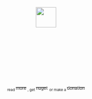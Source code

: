 ﻿\
­

<p align="center">   <img height="46" src="http://u.cubeupload.com/KS91293/LogoRTGIT.png"/>  </p>

\
­

## ­


<p align="center"><sub><sub> <sub> read </sub> </sub></sub>  <a href="https://gist.github.com/KamilSzymborski/28d87050fed8eb4236335e0e86b6f313"><sub><sub>more</sub></sub></a><sub><sub> <sub>, get </sub> </sub></sub>  <a href="https://www.nuget.org/packages/VisualElementsManifestRT/1.0.0"><sub><sub>nuget</sub></sub></a> <sub><sub> <sub> or make a </sub> </sub></sub>  <a href="https://www.paypal.me/kamilszymborski"><sub><sub>donation</sub></sub></a></p>
